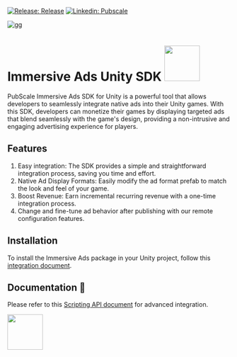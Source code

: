 [![Release: Release](https://img.shields.io/github/v/release/GreedyGame/immersive-ads-unity?style=flat-square)](https://github.com/GreedyGame/immersive-ads-unity/releases/latest)
[![Linkedin: Pubscale](https://img.shields.io/badge/-Pubscale-blue?style=flat-square&logo=Linkedin&logoColor=white&link=https://in.linkedin.com/company/pubscale)](https://in.linkedin.com/company/pubscale)

![gg](https://github.com/GreedyGame/immersive-ads-unity/assets/98257601/bf6b9642-a71d-4b85-8e91-b130fbc02eb2)

# Immersive Ads Unity SDK <img align='centre' src="https://media.giphy.com/media/eLU5DifuOkjPtShwwW/giphy.gif" width="80">
PubScale Immersive Ads SDK for Unity is a powerful tool that allows developers to seamlessly integrate native ads into their Unity games. With this SDK, developers can monetize their games by displaying targeted ads that blend seamlessly with the game's design, providing a non-intrusive and engaging advertising experience for players.

## Features
1. Easy integration: The SDK provides a simple and straightforward integration process, saving you time and effort.
2. Native Ad Display Formats: Easily modify the ad format prefab to match the look and feel of your game.
3. Boost Revenue: Earn incremental recurring revenue with a one-time integration process.
4. Change and fine-tune ad behavior after publishing with our remote configuration features.

## Installation
To install the Immersive Ads package in your Unity project, follow this [integration document](https://pubscale.gitbook.io/immersive-ads-sdk/).

## Documentation 📓
Please refer to this [Scripting API document](https://github.com/GreedyGame/immersive-ads-unity/wiki) for advanced integration.

<img align='centre' src="https://media.giphy.com/media/hqU2KkjW5bE2v2Z7Q2/giphy.gif" width="80">
